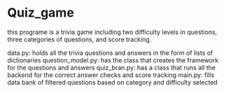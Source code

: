 # Quiz_game
this programe is a trivia game including two difficulty levels in questions, three categories of questions, and score tracking.

data.py: holds all the trivia questions and answers in the form of lists of dictionaries
question_model.py: has the class that creates the framework for the questions and answers 
quiz_bran.py: has a class that runs all the backend for the correct answer checks and score tracking
main.py: fills data bank of filtered questions based on category and difficulty selected
